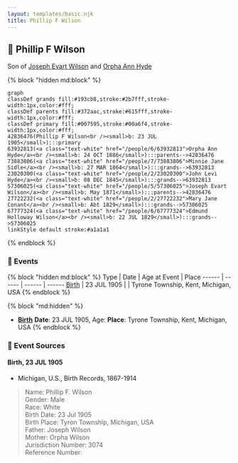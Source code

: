```yaml
---
layout: templates/basic.njk
title: Phillip F Wilson
---
```

## 🔵 Phillip F Wilson

Son of [Joseph Evart Wilson](/people/5/57306025) and [Orpha Ann Hyde](/people/6/63932813)

{% block "hidden md:block" %}
```mermaid
graph
classDef grands fill:#193cb8,stroke:#2b7fff,stroke-width:1px,color:#fff;
classDef parents fill:#372aac,stroke:#615fff,stroke-width:1px,color:#fff;
classDef primary fill:#007595,stroke:#00a6f4,stroke-width:1px,color:#fff;
42836476(Phillip F Wilson<br /><small>b: 23 JUL 1905</small>):::primary
63932813(<a class="text-white" href="/people/6/63932813">Orpha Ann Hyde</a><br /><small>b: 24 OCT 1886</small>):::parents-->42836476
73883806(<a class="text-white" href="/people/7/73883806">Minnie Jane Sidle</a><br /><small>b: 27 MAR 1864</small>):::grands-->63932813
23020300(<a class="text-white" href="/people/2/23020300">John Levi Hyde</a><br /><small>b: 08 DEC 1845</small>):::grands-->63932813
57306025(<a class="text-white" href="/people/5/57306025">Joseph Evart Wilson</a><br /><small>b: May 1871</small>):::parents-->42836476
27722232(<a class="text-white" href="/people/2/27722232">Mary Jane Conant</a><br /><small>b: Abt 1829</small>):::grands-->57306025
67777324(<a class="text-white" href="/people/6/67777324">Edmund Holloway Wilson</a><br /><small>b: 22 JUL 1829</small>):::grands-->57306025
linkStyle default stroke:#a1a1a1
```
{% endblock %}

### 📆 Events

{% block "hidden md:block" %}
Type | Date | Age at Event | Place
------ | ------ | ------ | ------
[Birth](#event-event-2) | 23 JUL 1905 |  | Tyrone Township, Kent, Michigan, USA
{% endblock %}

{% block "md:hidden" %}
- **[Birth](#event-event-2)**
**Date**: 23 JUL 1905, Age:
**Place**: Tyrone Township, Kent, Michigan, USA
{% endblock %}

### 📰 Event Sources

#### <a id="event-event-2"></a> Birth, 23 JUL 1905
* Michigan, U.S., Birth Records, 1867-1914
>   
  > Name: Phillip F. Wilson  
  > Gender: Male  
  > Race: White  
  > Birth Date: 23 Jul 1905  
  > Birth Place: Tyron Township, Michigan, USA  
  > Father: Joseph Wilson  
  > Mother: Orpha Wilson  
  > Jurisdiction Number: 3074  
  > Reference Number:  
  >